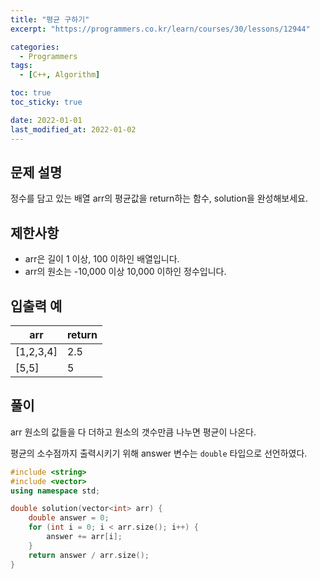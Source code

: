 ```yaml
---
title: "평균 구하기"
excerpt: "https://programmers.co.kr/learn/courses/30/lessons/12944"

categories:
  - Programmers
tags:
  - [C++, Algorithm]

toc: true
toc_sticky: true

date: 2022-01-01
last_modified_at: 2022-01-02
---
```


## 문제 설명

정수를 담고 있는 배열 arr의 평균값을 return하는 함수, solution을 완성해보세요.

## 제한사항

- arr은 길이 1 이상, 100 이하인 배열입니다.
- arr의 원소는 -10,000 이상 10,000 이하인 정수입니다.

## 입출력 예

| arr       | return |
| --------- | ------ |
| [1,2,3,4] | 2.5    |
| [5,5]     | 5      |

## 풀이

arr 원소의 값들을 다 더하고 원소의 갯수만큼 나누면 평균이 나온다.

평균의 소수점까지 출력시키기 위해 answer 변수는 `double` 타입으로 선언하였다.

```cpp
#include <string>
#include <vector>
using namespace std;

double solution(vector<int> arr) {
    double answer = 0;
    for (int i = 0; i < arr.size(); i++) {
        answer += arr[i];
    }
    return answer / arr.size();
}
```
